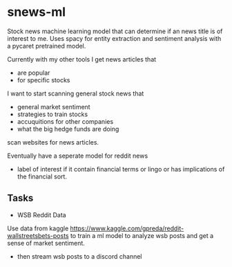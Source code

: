 # snews-ml
Stock news machine learning model that can determine if an news title is of interest to me. Uses spacy for entity extraction and sentiment analysis with a pycaret pretrained model.


Currently with my other tools I get news articles that

- are popular
- for specific stocks

I want to start scanning general stock news that

- general market sentiment
- strategies to train stocks
- accuquitions for other companies
- what the big hedge funds are doing

scan websites for news articles.

Eventually have a seperate model for reddit news

- label of interest if it contain financial terms or lingo or has implications of the financial sort.



## Tasks

- WSB Reddit Data

Use data from kaggle https://www.kaggle.com/gpreda/reddit-wallstreetsbets-posts to train a ml model to analyze wsb posts and get a sense of market sentiment.

- then stream wsb posts to a discord channel
